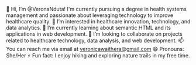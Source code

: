 👋 Hi, I’m @VeronaNduta! I'm currently pursuing a degree in health systems management and passionate about leveraging technology to improve healthcare quality.
👀 I’m interested in healthcare innovation, technology, and data analytics.
🌱 I’m currently learning about semantic HTML and its applications in web development.
💞️ I’m looking to collaborate on projects related to healthcare technology, data analysis, and web development.
📫 You can reach me via email at veronicawaithera@gmail.com
😄 Pronouns: She/Her
⚡ Fun fact: I enjoy hiking and exploring nature trails in my free time.
